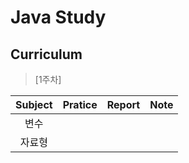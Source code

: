 # Java Study


## Curriculum


> [1주차]


| Subject | Pratice | Report | Note |
| :-----: | :-----: | :----: | :--: |
| 변수 | 	
 |  자료형 |